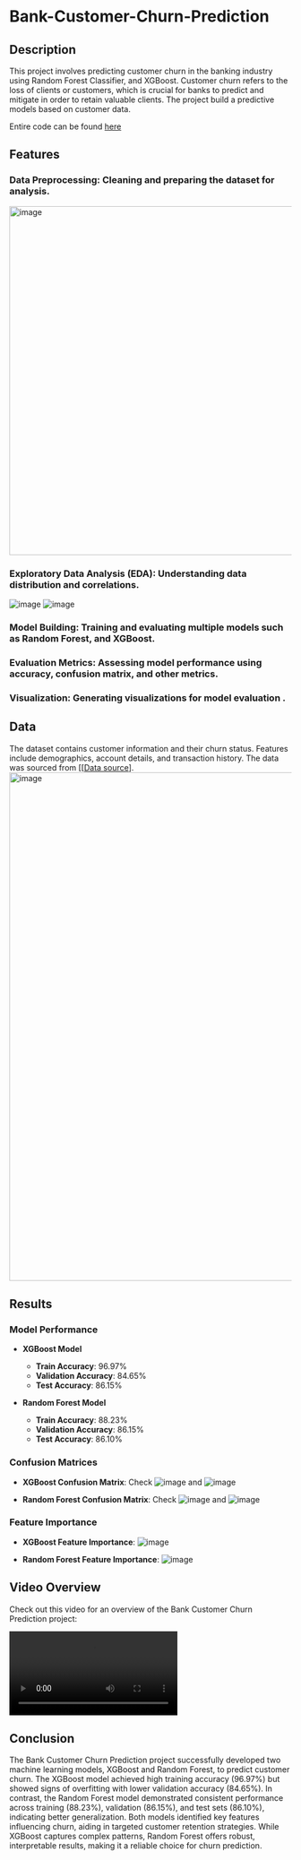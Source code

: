 # Bank-Customer-Churn-Prediction
## Description

This project involves predicting customer churn in the banking industry using Random Forest Classifier, and XGBoost. Customer churn refers to the loss of clients or customers, which is crucial for banks to predict and mitigate in order to retain valuable clients. The project build a predictive models based on customer data.

Entire code can be found [here](https://github.com/Rehima1/Bank-Customer-Churn-Prediction/blob/main/Bank_Customer_Churn_Prediction.ipynb)

## Features

### Data Preprocessing: Cleaning and preparing the dataset for analysis.
  <img width="623" alt="image" src="https://github.com/user-attachments/assets/add890f9-a37e-4fd1-a9ac-4520a490cfdc">
  
### Exploratory Data Analysis (EDA): Understanding data distribution and correlations.
  ![image](https://github.com/user-attachments/assets/7fabb226-da16-4422-a4d1-94110a546702)
  ![image](https://github.com/user-attachments/assets/86e04285-2630-4e74-9a52-7f6aa327d55d)

### Model Building: Training and evaluating multiple models such as Random Forest, and XGBoost.
### Evaluation Metrics: Assessing model performance using accuracy, confusion matrix, and other metrics.
### Visualization: Generating visualizations for model evaluation .

## Data

The dataset contains customer information and their churn status. Features include demographics, account details, and transaction history. The data was sourced from [[[Data source](https://www.kaggle.com/datasets/shantanudhakadd/bank-customer-churn-prediction/data)].
<img width="908" alt="image" src="https://github.com/user-attachments/assets/6613be8e-fcd4-4fe5-a3e8-396b3aac1d00">

## Results

### Model Performance

- **XGBoost Model**
  - **Train Accuracy**: 96.97%
  - **Validation Accuracy**: 84.65%
  - **Test Accuracy**: 86.15%

- **Random Forest Model**
  - **Train Accuracy**: 88.23%
  - **Validation Accuracy**: 86.15%
  - **Test Accuracy**: 86.10%

### Confusion Matrices

- **XGBoost Confusion Matrix**: Check ![image](https://github.com/user-attachments/assets/892d1a9a-4640-4440-9663-609b262c0185)
 and ![image](https://github.com/user-attachments/assets/da166b95-b7bf-4061-a847-f100e7940dbe)

- **Random Forest Confusion Matrix**: Check ![image](https://github.com/user-attachments/assets/0252d5c3-5274-4f5e-8100-6fee56432f0d)
 and ![image](https://github.com/user-attachments/assets/a8af1f66-a21c-4260-b63f-57d0f9c1ec63)


### Feature Importance

- **XGBoost Feature Importance**: ![image](https://github.com/user-attachments/assets/53fb7b7e-1b86-4c4c-bd37-e02a5054cb1a)

- **Random Forest Feature Importance**: ![image](https://github.com/user-attachments/assets/c3b1aed0-8507-464a-9279-ffc9fd7a8236)


## Video Overview

Check out this video for an overview of the Bank Customer Churn Prediction project:

![Watch the video](media/overview.mp4)

## Conclusion
The Bank Customer Churn Prediction project successfully developed two machine learning models, XGBoost and Random Forest, to predict customer churn. The XGBoost model achieved high training accuracy (96.97%) but showed signs of overfitting with lower validation accuracy (84.65%). In contrast, the Random Forest model demonstrated consistent performance across training (88.23%), validation (86.15%), and test sets (86.10%), indicating better generalization. Both models identified key features influencing churn, aiding in targeted customer retention strategies. While XGBoost captures complex patterns, Random Forest offers robust, interpretable results, making it a reliable choice for churn prediction.

